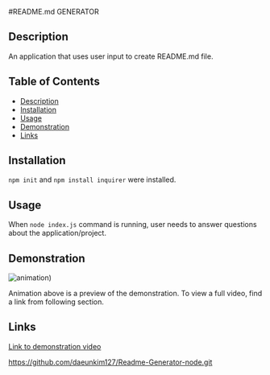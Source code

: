 #README.md GENERATOR

## Description
An application that uses user input to create README.md file.

## Table of Contents
- [Description](#description)
- [Installation](#installation)
- [Usage](#usage)
- [Demonstration](#demonstration)
- [Links](#links)


## Installation
`npm init` and `npm install inquirer` were installed.

## Usage
When `node index.js` command is running, user needs to answer questions about the application/project.

## Demonstration

![animation](./images/demonstration.gif))

Animation above is a preview of the demonstration. To view a full video, find a link from following section.


## Links

[Link to demonstration video](https://youtu.be/AXtvbAdtkdg)

https://github.com/daeunkim127/Readme-Generator-node.git

